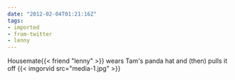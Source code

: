 ```yaml
---
date: "2012-02-04T01:21:16Z"
tags:
- imported
- from-twitter
- lenny
---
```

Housemate{{< friend "lenny" >}} wears Tam's panda hat and \(then\) pulls it off {{< imgorvid src="media-1.jpg" >}}
